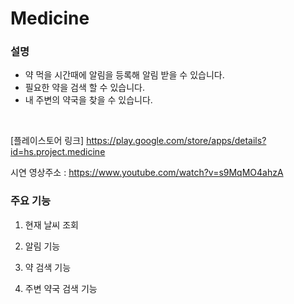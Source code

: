 # Medicine

### 설명
 - 약 먹을 시간때에 알림을 등록해 알림 받을 수 있습니다.<br/>
 - 필요한 약을 검색 할 수 있습니다.<br/>
 - 내 주변의 약국을 찾을 수 있습니다.<br/>

<br/>

[플레이스토어 링크]
https://play.google.com/store/apps/details?id=hs.project.medicine

시연 영상주소 : https://www.youtube.com/watch?v=s9MqMO4ahzA


### 주요 기능

  1. 현재 날씨 조회

  2. 알림 기능

  3. 약 검색 기능

  4. 주변 약국 검색 기능
